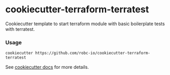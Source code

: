 # cookiecutter-terraform-terratest

Cookiecutter template to start terraform module with basic boilerplate tests with terratest.

### Usage
```
cookiecutter https://github.com/robc-io/cookiecutter-terraform-terratest
```

See [cookiecutter docs](https://cookiecutter.readthedocs.io/en/1.7.0/) for more details.
